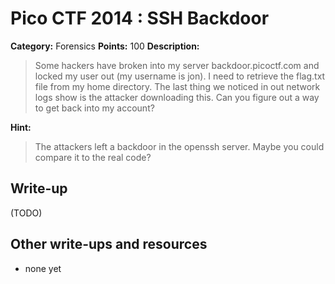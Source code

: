 # Pico CTF 2014 : SSH Backdoor

**Category:** Forensics
**Points:** 100
**Description:**

>Some hackers have broken into my server backdoor.picoctf.com and locked my user out (my username is jon). I need to retrieve the flag.txt file from my home directory.
The last thing we noticed in out network logs show is the attacker downloading this. Can you figure out a way to get back into my account?

**Hint:**
>The attackers left a backdoor in the openssh server. Maybe you could compare it to the real code?

## Write-up

(TODO)

## Other write-ups and resources

* none yet

